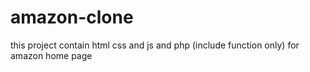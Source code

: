 # amazon-clone
this project contain html css and js and php (include function only) for amazon home page
